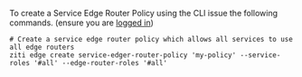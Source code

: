 To create a Service Edge Router Policy using the CLI issue the following commands. (ensure you are [logged in](../../../cli/logging-in))

    # Create a service edge router policy which allows all services to use all edge routers 
    ziti edge create service-edger-router-policy 'my-policy' --service-roles '#all' --edge-router-roles '#all'

